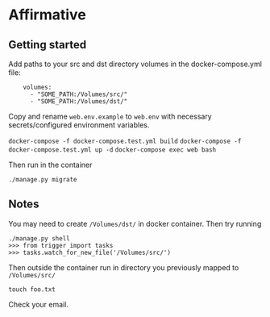 # Affirmative

## Getting started
Add paths to your src and dst directory volumes in the docker-compose.yml file:
```
    volumes:
      - "SOME_PATH:/Volumes/src/"
      - "SOME_PATH:/Volumes/dst/"
```

Copy and rename `web.env.example` to `web.env` with necessary
secrets/configured environment variables.

`docker-compose -f docker-compose.test.yml build`
`docker-compose -f docker-compose.test.yml up -d`
`docker-compose exec web bash`

Then run in the container
```
./manage.py migrate
```


## Notes
You may need to create `/Volumes/dst/` in docker container. Then try running
```
./manage.py shell
>>> from trigger import tasks
>>> tasks.watch_for_new_file('/Volumes/src/')
```

Then outside the container run in directory you previously mapped to
`/Volumes/src/`
```
touch foo.txt
```

Check your email.
